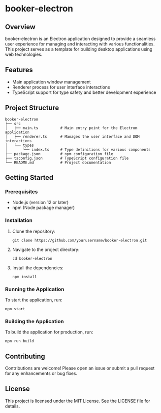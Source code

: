 # booker-electron

## Overview
booker-electron is an Electron application designed to provide a seamless user experience for managing and interacting with various functionalities. This project serves as a template for building desktop applications using web technologies.

## Features
- Main application window management
- Renderer process for user interface interactions
- TypeScript support for type safety and better development experience

## Project Structure
```
booker-electron
├── src
│   ├── main.ts          # Main entry point for the Electron application
│   ├── renderer.ts      # Manages the user interface and DOM interactions
│   └── types
│       └── index.ts     # Type definitions for various components
├── package.json         # npm configuration file
├── tsconfig.json        # TypeScript configuration file
└── README.md            # Project documentation
```

## Getting Started

### Prerequisites
- Node.js (version 12 or later)
- npm (Node package manager)

### Installation
1. Clone the repository:
   ```
   git clone https://github.com/yourusername/booker-electron.git
   ```
2. Navigate to the project directory:
   ```
   cd booker-electron
   ```
3. Install the dependencies:
   ```
   npm install
   ```

### Running the Application
To start the application, run:
```
npm start
```

### Building the Application
To build the application for production, run:
```
npm run build
```

## Contributing
Contributions are welcome! Please open an issue or submit a pull request for any enhancements or bug fixes.

## License
This project is licensed under the MIT License. See the LICENSE file for details.